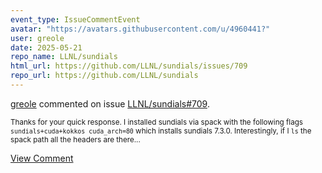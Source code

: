 ```yaml
---
event_type: IssueCommentEvent
avatar: "https://avatars.githubusercontent.com/u/4960441?"
user: greole
date: 2025-05-21
repo_name: LLNL/sundials
html_url: https://github.com/LLNL/sundials/issues/709
repo_url: https://github.com/LLNL/sundials
---
```


<a href='https://github.com/greole' target='_blank'>greole</a> commented on issue <a href='https://github.com/LLNL/sundials/issues/709' target='_blank'>LLNL/sundials#709</a>.

<small>Thanks for your quick response. I installed sundials via spack with the following flags `sundials+cuda+kokkos cuda_arch=80` which installs sundials 7.3.0. Interestingly, if I `ls` the spack path all the headers are there...</small>

<a href='https://github.com/LLNL/sundials/issues/709' target='_blank'>View Comment</a>